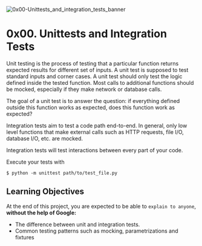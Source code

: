 ![0x00-Unittests_and_integration_tests_banner](https://github.com/ronroeandassociates/assets/blob/master/images/0x00-Unittests_and_integration_tests_banner.gif)

# 0x00. Unittests and Integration Tests

Unit testing is the process of testing that a particular function returns expected results for different set of inputs. A unit test is supposed to test standard inputs and corner cases. A unit test should only test the logic defined inside the tested function. Most calls to additional functions should be mocked, especially if they make network or database calls.

The goal of a unit test is to answer the question: if everything defined outside this function works as expected, does this function work as expected?

Integration tests aim to test a code path end-to-end. In general, only low level functions that make external calls such as HTTP requests, file I/O, database I/O, etc. are mocked.

Integration tests will test interactions between every part of your code.

Execute your tests with

`$ python -m unittest path/to/test_file.py`

## Learning Objectives

At the end of this project, you are expected to be able to `explain to anyone`, **without the help of Google:**

- The difference between unit and integration tests.
- Common testing patterns such as mocking, parametrizations and fixtures

